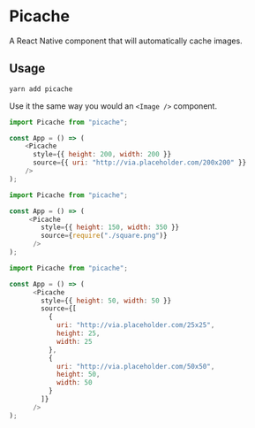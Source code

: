 # Picache

A React Native component that will automatically cache images.

## Usage

```bash
yarn add picache
```

Use it the same way you would an `<Image />` component.

```js
import Picache from "picache";

const App = () => (
    <Picache
      style={{ height: 200, width: 200 }}
      source={{ uri: "http://via.placeholder.com/200x200" }}
    />
);
```


```js
import Picache from "picache";

const App = () => (
     <Picache
        style={{ height: 150, width: 350 }}
        source={require("./square.png")}
      />
);
```


```js
import Picache from "picache";

const App = () => (
      <Picache
        style={{ height: 50, width: 50 }}
        source={[
          {
            uri: "http://via.placeholder.com/25x25",
            height: 25,
            width: 25
          },
          {
            uri: "http://via.placeholder.com/50x50",
            height: 50,
            width: 50
          }
        ]}
      />
);
```
